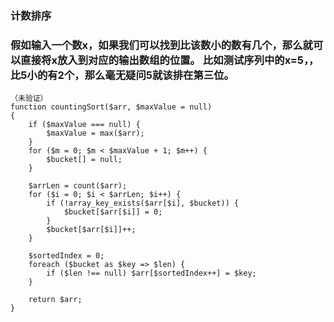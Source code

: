 ### 计数排序

### 假如输入一个数x，如果我们可以找到比该数小的数有几个，那么就可以直接将x放入到对应的输出数组的位置。 比如测试序列中的x=5，，比5小的有2个，那么毫无疑问5就该排在第三位。

```
（未验证）
function countingSort($arr, $maxValue = null)
{
    if ($maxValue === null) {
        $maxValue = max($arr);
    }
    for ($m = 0; $m < $maxValue + 1; $m++) {
        $bucket[] = null;
    }

    $arrLen = count($arr);
    for ($i = 0; $i < $arrLen; $i++) {
        if (!array_key_exists($arr[$i], $bucket)) {
            $bucket[$arr[$i]] = 0;
        }
        $bucket[$arr[$i]]++;
    }

    $sortedIndex = 0;
    foreach ($bucket as $key => $len) {
        if ($len !== null) $arr[$sortedIndex++] = $key;
    }

    return $arr;
}
```
